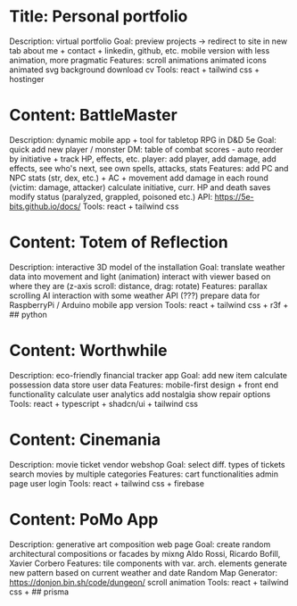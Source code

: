 # Title: Personal portfolio
Description: virtual portfolio
Goal:
    preview projects → redirect to site in new tab
    about me + contact + linkedin, github, etc.
    mobile version with less animation, more pragmatic
Features: 
    scroll animations
    animated icons
    animated svg background
    download cv
Tools: react + tailwind css + hostinger

# Content: BattleMaster
Description: dynamic mobile app + tool for tabletop RPG in D&D 5e
Goal:
    quick add new player / monster
    DM: table of combat scores - auto reorder by initiative + track HP, effects, etc.
    player: add player, add damage, add effects, see who's next, see own spells, attacks, stats
Features: 
    add PC and NPC stats (str, dex, etc.) + AC + movement
    add damage in each round (victim: damage, attacker)
    calculate initiative, curr. HP and death saves
    modify status (paralyzed, grappled, poisoned  etc.) 
        API: https://5e-bits.github.io/docs/
Tools: react + tailwind css

# Content: Totem of Reflection
Description: interactive 3D model of the installation
Goal:
    translate weather data into movement and light (animation)
    interact with viewer based on where they are (z-axis scroll: distance, drag: rotate)
Features: 
    parallax scrolling
    AI interaction with some weather API (???)
    prepare data for RaspberryPi / Arduino
    mobile app version
Tools: react + tailwind css + r3f + ## python

# Content: Worthwhile
Description: eco-friendly financial tracker app
Goal: 
    add new item
    calculate possession data
    store user data
Features: 
    mobile-first design + front end functionality
    calculate user analytics
    add nostalgia
    show repair options
Tools: react + typescript + shadcn/ui + tailwind css

# Content: Cinemania
Description: movie ticket vendor webshop
Goal: 
    select diff. types of tickets
    search movies by multiple categories
Features: 
    cart functionalities
    admin page
    user login
Tools: react + tailwind css + firebase

# Content: PoMo App
Description: generative art composition web page
Goal: 
    create random architectural compositions or facades
    by mixng Aldo Rossi, Ricardo Bofill, Xavier Corbero
Features:
    tile components with var. arch. elements
    generate new pattern based on current weather and date
       Random Map Generator: https://donjon.bin.sh/code/dungeon/
    scroll animation
Tools: react + tailwind css + ## prisma